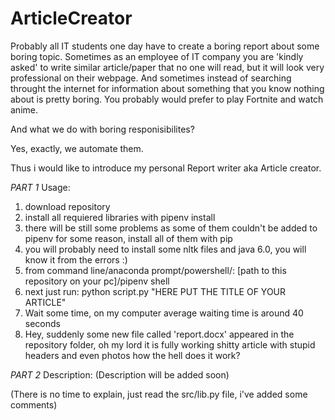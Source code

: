 # ArticleCreator
Probably all IT students one day have to create a boring report about some boring topic. 
Sometimes as an employee of IT company you are 'kindly asked' to write similar article/paper that no one will read, 
but it will look very professional on their webpage. And sometimes instead of searching throught the internet for 
information about something that you know nothing about is pretty boring.  You probably would prefer to play Fortnite 
and watch anime. 

And what we do with boring responisibilites?

Yes, exactly, we automate them.



Thus i would like to introduce my personal Report writer aka Article creator. 

*PART 1* Usage:

1. download repository
2. install all requiered libraries with pipenv install
3. there will be still some problems as some of them couldn't be added to pipenv for some reason, install all of them with pip
4. you will probably need to install some nltk files and  java 6.0, you will know it from the errors :) 
5. from command line/anaconda prompt/powershell/: [path to this repository on your pc]/pipenv shell
6. next just run:  python script.py "HERE PUT THE TITLE OF YOUR ARTICLE"
7. Wait some time, on my computer average waiting time is around 40 seconds
8. Hey, suddenly some new file called 'report.docx' appeared in the repository folder, oh my lord it is fully working shitty article with stupid headers and even photos how the hell does it work?

*PART 2* Description:
(Description will be added soon)




(There is no time to explain, just read the src/lib.py file, i've added some comments)
